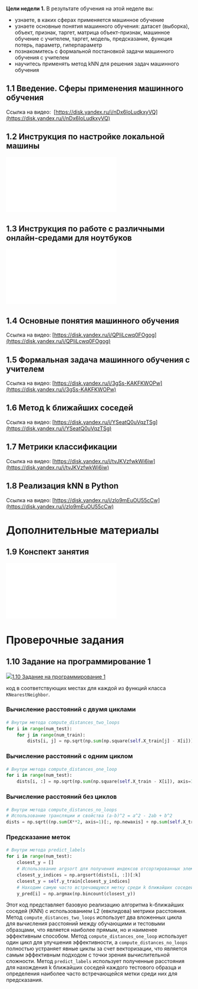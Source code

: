 **Цели недели 1.**
   В результате обучения на этой неделе вы: 

- узнаете, в каких сферах применяется машинное обучение
- узнаете основные понятия машинного обучения: датасет (выборка), объект, признак, таргет, матрица объект-признак, машинное обучение с учителем, таргет, модель, предсказание, функция потерь, параметр, гиперпараметр
- познакомитесь с формальной постановкой задачи машинного обучения с учителем
- научитесь применять метод kNN для решения задач машинного обучения

## 1.1 Введение. Сферы применения машинного обучения

Ссылка на видео: 
[https://disk.yandex.ru/i/nDx6IoLudkxyVQ](https://disk.yandex.ru/i/nDx6IoLudkxyVQ)

## 1.2 Инструкция по настройке локальной машины

![](assets/1.2.Инструкция%20по%20настройке%20локальной%20машины.pdf)

## 1.3 Инструкция по работе с различными онлайн-средами для ноутбуков

![](assets/1.3.Инструкция%20по%20работе%20с%20различными%20онлайн-средами%20для%20ноутбуков.pdf)


## 1.4 Основные понятия машинного обучения

Ссылка на видео: [https://disk.yandex.ru/i/QPIiLcwq0FOgog](https://disk.yandex.ru/i/QPIiLcwq0FOgog)  

## 1.5 Формальная задача машинного обучения с учителем

Ссылка на видео: [https://disk.yandex.ru/i/3gSs-KAKFKWOPw](https://disk.yandex.ru/i/3gSs-KAKFKWOPw)  

## 1.6 Метод k ближайших соседей

Ссылка на видео: [https://disk.yandex.ru/i/YSeatQ0uVqzTSg](https://disk.yandex.ru/i/YSeatQ0uVqzTSg)  

## 1.7 Метрики классификации

Ссылка на видео: [https://disk.yandex.ru/i/tvJKVzfwkWi6iw](https://disk.yandex.ru/i/tvJKVzfwkWi6iw)  

## 1.8 Реализация kNN в Python
Ссылка на видео: [https://disk.yandex.ru/i/zlo9mEuOU55cCw](https://disk.yandex.ru/i/zlo9mEuOU55cCw)  

# **Дополнительные материалы**
## 1.9 Конспект занятия
  
  ![1.9.Конспект%20(Модуль%204%20Неделя%201).pdf](./assets/1.9.Конспект%20(Модуль%204%20Неделя%201).pdf)  
  
# **Проверочные задания**

## 1.10 Задание на программирование 1

[![](https://lms.mipt.ru/theme/image.php/boost/assign/1707999229/icon)1.10 Задание на программирование 1](https://lms.mipt.ru/mod/assign/view.php?id=142633)

код в соответствующих местах для каждой из функций класса `KNearestNeighbor`.

### Вычисление расстояний с двумя циклами

```python
# Внутри метода compute_distances_two_loops
for i in range(num_test):
    for j in range(num_train):
        dists[i, j] = np.sqrt(np.sum(np.square(self.X_train[j] - X[i])))

```

### Вычисление расстояний с одним циклом

```python
# Внутри метода compute_distances_one_loop
for i in range(num_test):
    dists[i, :] = np.sqrt(np.sum(np.square(self.X_train - X[i]), axis=1))
```

### Вычисление расстояний без циклов

```python
# Внутри метода compute_distances_no_loops
# Использование трансляции и свойства (a-b)^2 = a^2 - 2ab + b^2
dists = np.sqrt((np.sum(X**2, axis=1)[:, np.newaxis] + np.sum(self.X_train**2, axis=1)) - 2 * np.dot(X, self.X_train.T))

```

### Предсказание меток

```python
# Внутри метода predict_labels
for i in range(num_test):
    closest_y = []
    # Использование argsort для получения индексов отсортированных элементов
    closest_y_indices = np.argsort(dists[i, :])[:k]
    closest_y = self.y_train[closest_y_indices]
    # Находим самую часто встречающуюся метку среди k ближайших соседей
    y_pred[i] = np.argmax(np.bincount(closest_y))

```

Этот код представляет базовую реализацию алгоритма k-ближайших соседей (KNN) с использованием L2 (евклидова) метрики расстояния. Метод `compute_distances_two_loops` использует два вложенных цикла для вычисления расстояний между обучающими и тестовыми образцами, что является наиболее прямым, но и наименее эффективным способом. Метод `compute_distances_one_loop` использует один цикл для улучшения эффективности, а `compute_distances_no_loops` полностью устраняет явные циклы за счет векторизации, что является самым эффективным подходом с точки зрения вычислительной сложности. Метод `predict_labels` использует полученные расстояния для нахождения k ближайших соседей каждого тестового образца и определения наиболее часто встречающейся метки среди них для предсказания.

